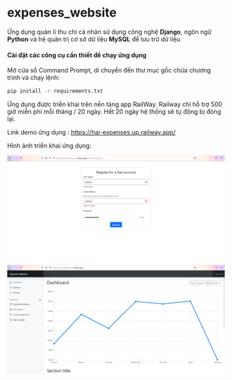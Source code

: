 # expenses_website

Ứng dụng quản lí thu chi cá nhân sử dụng công nghệ **Django**, ngôn ngữ **Python** và hệ quản trị cơ sở dữ liệu **MySQL** để lưu trữ dữ liệu

#### Cài đặt các công cụ cần thiết để chạy ứng dụng
Mở cửa sổ Command Prompt, di chuyển đến thư mục gốc chứa chương trình và chạy lệnh:
```bash
pip install -r requirements.txt
```

Ứng dụng được triển khai trên nền tảng app RailWay. Railway chỉ hỗ trợ 500 giờ miễn phí mỗi tháng / 20 ngày. Hết 20 ngày hệ thống sẽ tự động bị đóng lại.

Link demo ứng dụng : https://hai-expenses.up.railway.app/

Hình ảnh triển khai ứng dụng:

![image](https://github.com/niveqhost/expenses_website/blob/main/Screenshot%202023-01-01%20233609.jpg)
![image](https://github.com/niveqhost/expenses_website/blob/main/Screenshot%202023-01-01%20233434.jpg)

